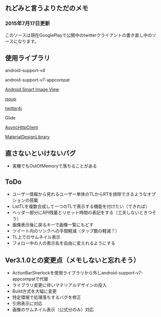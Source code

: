 ## れどみと言うよりただのメモ ##

### 2015年7月17日更新 ###
このソースは現在GooglePlayで公開中のtwitterクライアントの書き直し中のソースになります。

## 使用ライブラリ ##
android-support-v4  

android-support-v7-appcompat

[Android Smart Image View](http://loopj.com/android-smart-image-view/ "Android Smart Image View")  

[jsoup](http://jsoup.org/ "jsoup")  

[twitter4j](http://twitter4j.org/ja/ "twitter4j") 

Glide

[AsyncHttpClient](http://loopj.com/android-async-http/ "AsyncHttpClient")

[MaterialDesignLibrary](https://github.com/navasmdc/MaterialDesignLibrary "MaterialDesignLibrary")

## 直さないといけないバグ ##
* 実機でもOutOfMemoryで落ちることがある

## ToDo ##
* ユーザー情報から見れるユーザー単体のTLからRTを排除できるようなオプションの搭載
* ListTLを複数合成して一つのTLで表示する機能を付けたい（できれば）
* ヘッダー部分にAPI残量とリセット時間の表記をする（工夫しないときつそう）
* 画像表示後に戻るキーで画像一覧にもどす
* ツイート内のリンクへの手間軽減（タップ数の軽減？）
* TL上でのサムネイル表示
* フォロー中の人の表示名を自由に変えれるようにする

## Ver3.1.0との変更点（メモしないと忘れそう） ##
* ActionBarSherlockを使用ライブラリから外しandroid-support-v7-appcompatで代替
* ライブラリ変更に伴いマテリアルデザインの投入
* Build方式を大幅に変更
* 特定環境で処理落ちするバグを修正
* 引用表示に対応
* 画像のサムネイル表示（公式分のみ）対応